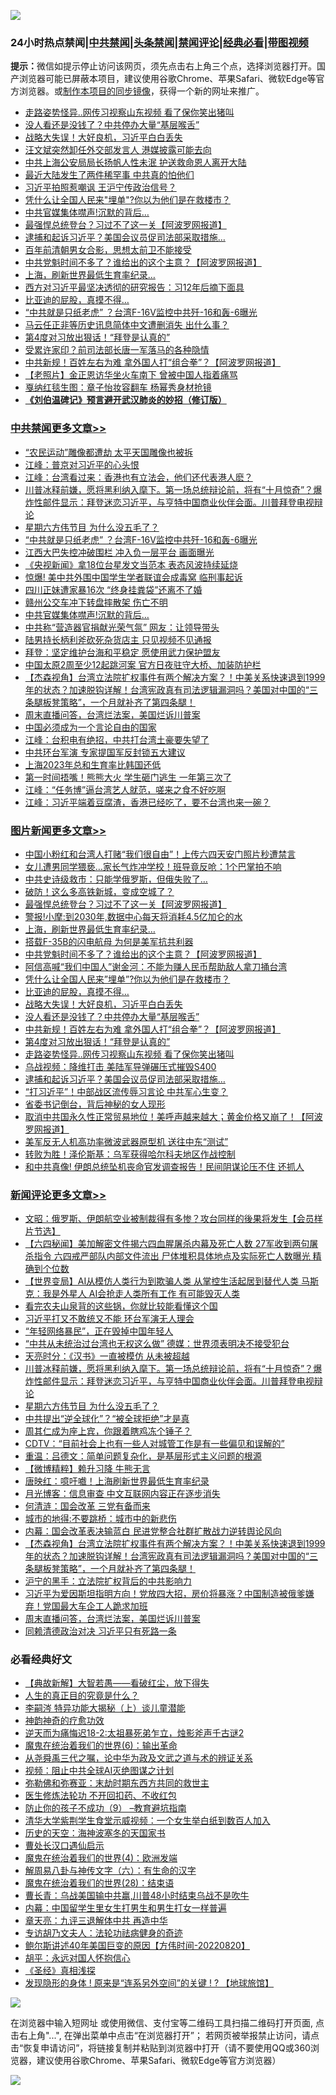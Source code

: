 ![](https://raw.githubusercontent.com/jsvpn/jsproxy/dev/64photo/fqnews-qr.jpg)

<div id="tt">
<h3>24小时热点禁闻|<a href="#%E4%B8%AD%E5%85%B1%E7%A6%81%E9%97%BB%E6%9B%B4%E5%A4%9A%E6%96%87%E7%AB%A0">中共禁闻</a>|<a href="#%E5%9B%BE%E7%89%87%E6%96%B0%E9%97%BB%E6%9B%B4%E5%A4%9A%E6%96%87%E7%AB%A0">头条禁闻</a>|<a href="#%E6%96%B0%E9%97%BB%E8%AF%84%E8%AE%BA%E6%9B%B4%E5%A4%9A%E6%96%87%E7%AB%A0">禁闻评论|<a href="#%E5%BF%85%E7%9C%8B%E7%BB%8F%E5%85%B8%E5%A5%BD%E6%96%87">经典必看</a>|<a href="https://9290254.xyz/3" target="_blank">带图视频</a></h3>
<div><b>提示：</b>微信如提示停止访问该网页，须先点击右上角三个点，选择浏览器打开。国产浏览器可能已屏蔽本项目，建议使用谷歌Chrome、苹果Safari、微软Edge等官方浏览器。或<a href="%E5%88%B6%E4%BD%9Cgit%E7%A6%81%E9%97%BB%E9%95%9C%E5%83%8F.md">制作本项目的同步镜像</a>，获得一个新的网址来推广。</div>
<ul>

<li><a href="/topimagenews/20240526/2041562.md">走路姿势怪异..网传习视察山东视频 看了保你笑出猪叫</a></li>
<li><a href="/topimagenews/20240526/2041598.md">没人看还是没钱了？中共停办大量“基层喉舌”</a></li>
<li><a href="/topimagenews/20240526/2041619.md">战略大失误！大好良机，习近平白白丢失</a></li>
<li><a href="/baitai/20240526/2041721.md">汪文斌突然卸任外交部发言人 港媒披露可能去向</a></li>
<li><a href="/cnnews/20240526/2041717.md">中共上海公安局局长扬帆人性未泯 护送救命恩人离开大陆</a></li>
<li><a href="/ccpdope/20240526/2041543.md">最近大陆发生了两件稀罕事 中共真的怕他们</a></li>
<li><a href="/baitai/20240526/2041615.md">习近平拍照惹嘲讽 王沪宁传政治信号？</a></li>
<li><a href="/topimagenews/20240526/2041631.md">凭什么让全国人民来"埋单"?你以为他们是在救楼市？</a></li>
<li><a href="/cbnews/20240526/2041633.md">中共官媒集体噤声!沉默的背后…</a></li>
<li><a href="/topimagenews/20240526/2041759.md">最强悍总统登台？习过不了这一关【阿波罗网报道】</a></li>
<li><a href="/topimagenews/20240526/2041560.md">逮捕和起诉习近平？美国会议员促司法部采取措施…</a></li>
<li><a href="/funmedia/20240526/2041649.md">百年前清朝男女合影，思想太前卫不能接受</a></li>
<li><a href="/topimagenews/20240526/2041691.md">中共党魁时间不多了？谁给出的这个主意？【阿波罗网报道】</a></li>
<li><a href="/topimagenews/20240526/2041693.md">上海，刷新世界最低生育率纪录…</a></li>
<li><a href="/ccpdope/20240527/2041818.md">西方对习近平最坚决透彻的研究报告：习12年后摘下面具</a></li>
<li><a href="/topimagenews/20240526/2041630.md">比亚迪的屁股，真摸不得…</a></li>
<li><a href="/cbnews/20240526/2041695.md">“中共就是只纸老虎” ？台湾F-16V监控中共歼-16和轰-6曝光</a></li>
<li><a href="/headline/20240526/2041737.md">马云任正非等历史讯息简体中文遭删消失 出什么事？</a></li>
<li><a href="/topimagenews/20240526/2041583.md">第4度对习放出狠话！“拜登是认真的”</a></li>
<li><a href="/sohnews/20240526/2041724.md">受累许家印？前司法部长唐一军落马的各种隐情</a></li>
<li><a href="/topimagenews/20240526/2041597.md">中共新规！百姓左右为难 拿外国人打“组合拳”？【阿波罗网报道】</a></li>
<li><a href="/lifebaike/20240526/2041716.md">【老照片】金正恩访华坐火车南下 曾被中国人指着痛骂</a></li>
<li><a href="/yule/20240526/2041657.md">戛纳红毯生图：章子怡妆容翻车 杨幂秀身材抢镜</a></li>
<li><b><a href="/comments/20200207/1272816.md" target="_blank">《刘伯温碑记》预言避开武汉肺炎的妙招（修订版）</a></b></li>
</ul>
</div>

<div class="catlist">
<h3><a href="/cbnews/" target="_blank">中共禁闻</a><span><a href="/cbnews/" target="_blank" rel="nofollow">更多文章>></a></span></h3>
<ul>
<li><a href="/cbnews/20240527/2041862.md" target="_blank">“农民运动”雕像都遭劫 太平天国雕像也被拆</a></li>
<li><a href="/cbnews/20240527/2041858.md" target="_blank">江峰：普京对习近平的心头恨</a></li>
<li><a href="/cbnews/20240526/2041756.md" target="_blank">江峰：台湾看过来：香港也有立法会，他们还代表港人麽？</a></li>
<li><a href="/comments/20240526/2041741.md" target="_blank">川普冰释前嫌，愿将黑利纳入麾下。第一场总统辩论前，将有“十月惊奇”？爆炸性邮件显示：拜登迷恋习近平，与亨特中国商业伙伴会面。川普拜登电视辩论</a></li>
<li><a href="/comments/20240526/2041734.md" target="_blank">星期六方伟节目 为什么没五毛了？</a></li>
<li><a href="/cbnews/20240526/2041695.md" target="_blank">“中共就是只纸老虎” ？台湾F-16V监控中共歼-16和轰-6曝光</a></li>
<li><a href="/cbnews/20240526/2041694.md" target="_blank">江西大巴失控冲破围栏 冲入负一层平台 画面曝光</a></li>
<li><a href="/cbnews/20240526/2041661.md" target="_blank">《央视新闻》拿18位台星发文当范本 表态风波持续延烧</a></li>
<li><a href="/cbnews/20240526/2041660.md" target="_blank">惊爆! 美中共外围中国学生学者联谊会成毒窝 临刑事起诉</a></li>
<li><a href="/cbnews/20240526/2041648.md" target="_blank">四川正妹遭家暴16次 “终身挂粪袋”还离不了婚</a></li>
<li><a href="/cbnews/20240526/2041647.md" target="_blank">赣州公交车冲下转盘摔散架 伤亡不明</a></li>
<li><a href="/cbnews/20240526/2041633.md" target="_blank">中共官媒集体噤声!沉默的背后…</a></li>
<li><a href="/cbnews/20240526/2041632.md" target="_blank">中共称“营造器官捐献光荣气氛” 网友：让领导带头</a></li>
<li><a href="/cbnews/20240526/2041620.md" target="_blank">陆男持长柄利斧砍死杂货店主 只见视频不见通报</a></li>
<li><a href="/cbnews/20240526/2041600.md" target="_blank">拜登：坚定维护台海和平稳定 愿使用武力保护盟友</a></li>
<li><a href="/cbnews/20240526/2041599.md" target="_blank">中国太原2周至少12起跳河案 官方日夜驻守大桥、加装防护栏</a></li>
<li><a href="/comments/20240526/2041589.md" target="_blank">【杰森视角】台湾立法院扩权事件有两个解决方案？！中美关系快速退到1999年的状态？加速脱钩详解！台湾宪政真有司法逻辑漏洞吗？美国对中国的“三条腿板凳策略”，一个月就补齐了第四条腿！</a></li>
<li><a href="/comments/20240526/2041566.md" target="_blank">周末直播问答，台湾烂法案，美国烂诉川普案</a></li>
<li><a href="/cbnews/20240526/2041563.md" target="_blank">中国必须成为一个言论自由的国家</a></li>
<li><a href="/cbnews/20240526/2041555.md" target="_blank">江峰：台积电有绝招，中共打台湾土豪要失望了</a></li>
<li><a href="/cbnews/20240526/2041534.md" target="_blank">中共环台军演 专家提国军反封锁五大建议</a></li>
<li><a href="/cbnews/20240526/2041533.md" target="_blank">上海2023年总和生育率比韩国还低</a></li>
<li><a href="/cbnews/20240526/2041532.md" target="_blank">第一时间捂嘴！熊熊大火 学生砸门逃生 一年第三次了</a></li>
<li><a href="/cbnews/20240526/2041528.md" target="_blank">江峰：“任务博”逼台湾艺人就范，嗟来之食不好吃啊</a></li>
<li><a href="/cbnews/20240526/2041510.md" target="_blank">江峰：习近平端着豆腐渣，香港已经吃了，要不台湾也来一碗？</a></li>

</ul>
</div>
<div class="catlist">
<h3><a href="/topimagenews/" target="_blank">图片新闻</a><span><a href="/topimagenews/" target="_blank" rel="nofollow">更多文章>></a></span></h3>
<ul>
<li><a href="/topimagenews/20240527/2041861.md" target="_blank">中国小粉红和台湾人打赌“我们很自由”！上传六四天安门照片秒遭禁言</a></li>
<li><a href="/topimagenews/20240527/2041860.md" target="_blank">女儿遭男同学猥亵…家长气炸冲学校！班导竟反呛：1个巴掌拍不响</a></li>
<li><a href="/topimagenews/20240527/2041848.md" target="_blank">中共史诗级救市：只能学俄罗斯，但俄失败了…</a></li>
<li><a href="/topimagenews/20240527/2041847.md" target="_blank">破防！这么多高铁新城，变成空城了？</a></li>
<li><a href="/topimagenews/20240526/2041759.md" target="_blank">最强悍总统登台？习过不了这一关【阿波罗网报道】</a></li>
<li><a href="/topimagenews/20240526/2041758.md" target="_blank">警报!小摩:到2030年,数据中心每天将消耗4.5亿加仑的水</a></li>
<li><a href="/topimagenews/20240526/2041693.md" target="_blank">上海，刷新世界最低生育率纪录…</a></li>
<li><a href="/topimagenews/20240526/2041692.md" target="_blank">搭载F-35B的闪电航母 为何是美军抗共利器</a></li>
<li><a href="/topimagenews/20240526/2041691.md" target="_blank">中共党魁时间不多了？谁给出的这个主意？【阿波罗网报道】</a></li>
<li><a href="/topimagenews/20240526/2041690.md" target="_blank">阿信高喊“我们中国人”谢金河：不能为赚人民币帮助敌人拿刀捅台湾</a></li>
<li><a href="/topimagenews/20240526/2041631.md" target="_blank">凭什么让全国人民来&#8221;埋单&#8221;?你以为他们是在救楼市？</a></li>
<li><a href="/topimagenews/20240526/2041630.md" target="_blank">比亚迪的屁股，真摸不得…</a></li>
<li><a href="/topimagenews/20240526/2041619.md" target="_blank">战略大失误！大好良机，习近平白白丢失</a></li>
<li><a href="/topimagenews/20240526/2041598.md" target="_blank">没人看还是没钱了？中共停办大量“基层喉舌”</a></li>
<li><a href="/topimagenews/20240526/2041597.md" target="_blank">中共新规！百姓左右为难 拿外国人打“组合拳”？【阿波罗网报道】</a></li>
<li><a href="/topimagenews/20240526/2041583.md" target="_blank">第4度对习放出狠话！“拜登是认真的”</a></li>
<li><a href="/topimagenews/20240526/2041562.md" target="_blank">走路姿势怪异..网传习视察山东视频 看了保你笑出猪叫</a></li>
<li><a href="/topimagenews/20240526/2041561.md" target="_blank">乌战视频：降维打击 美陆军导弹碾压式摧毁S400</a></li>
<li><a href="/topimagenews/20240526/2041560.md" target="_blank">逮捕和起诉习近平？美国会议员促司法部采取措施…</a></li>
<li><a href="/topimagenews/20240526/2041531.md" target="_blank">“打习近平”！中部战区流传辱习言论 中共军心生变？</a></li>
<li><a href="/topimagenews/20240526/2041515.md" target="_blank">省委书记倒台，背后神秘的女人现形</a></li>
<li><a href="/topimagenews/20240526/2041514.md" target="_blank">取消中共国永久性正常贸易地位！美呼声越来越大；黄金价格又崩了！【阿波罗网报道】</a></li>
<li><a href="/topimagenews/20240526/2041513.md" target="_blank">美军反无人机高功率微波武器原型机 送往中东“测试”</a></li>
<li><a href="/topimagenews/20240526/2041512.md" target="_blank">转败为胜！泽伦斯基：乌军获得哈尔科夫地区作战控制</a></li>
<li><a href="/topimagenews/20240525/2041374.md" target="_blank">和中共真像! 伊朗总统坠机丧命官发调查报告！民间阴谋论压不住 还抓人</a></li>

</ul>
</div>
<div class="catlist">
<h3><a href="/comments/" target="_blank">新闻评论</a><span><a href="/comments/" target="_blank" rel="nofollow">更多文章>></a></span></h3>
<ul>
<li><a href="/comments/20240527/2041859.md" target="_blank">文昭：俄罗斯、伊朗航空业被制裁得有多惨？攻台同样的後果将发生【会员样片节选】</a></li>
<li><a href="/comments/20240527/2041837.md" target="_blank">【六四秘闻】美加解密文件揭六四血腥屠杀内幕及死亡人数 27军收到两句屠杀指令 六四戒严部队内部文件流出 尸体堆积具体地点及实际死亡人数曝光 精确到个位数</a></li>
<li><a href="/comments/20240526/2041797.md" target="_blank">【世界变局】AI从模仿人类行为到欺骗人类 从掌控生活起居到替代人类 马斯克：我是外星人 AI会抢走人类所有工作 有可能毁灭人类</a></li>
<li><a href="/comments/20240526/2041794.md" target="_blank">看完农夫山泉背的这些锅，你就比较能看懂这个国</a></li>
<li><a href="/comments/20240526/2041793.md" target="_blank">习近平打又不敢统又不能 环台军演无人理会</a></li>
<li><a href="/comments/20240526/2041769.md" target="_blank">“年轻网络暴民”，正在毁掉中国年轻人</a></li>
<li><a href="/comments/20240526/2041768.md" target="_blank">“中共从未统治过台湾也无权这么做” 德媒：世界须表明决不接受犯台</a></li>
<li><a href="/comments/20240526/2041757.md" target="_blank">天亮时分：《汉书》一直被模仿 从未被超越</a></li>
<li><a href="/comments/20240526/2041741.md" target="_blank">川普冰释前嫌，愿将黑利纳入麾下。第一场总统辩论前，将有“十月惊奇”？爆炸性邮件显示：拜登迷恋习近平，与亨特中国商业伙伴会面。川普拜登电视辩论</a></li>
<li><a href="/comments/20240526/2041734.md" target="_blank">星期六方伟节目 为什么没五毛了？</a></li>
<li><a href="/comments/20240526/2041653.md" target="_blank">中共提出“逆全球化”？“被全球拒绝”才是真</a></li>
<li><a href="/comments/20240526/2041652.md" target="_blank">周其仁成为座上宾，你跟着瞎鸡冻个锤子？</a></li>
<li><a href="/comments/20240526/2041625.md" target="_blank">CDTV：“目前社会上也有一些人对城管工作是有一些偏见和误解的”</a></li>
<li><a href="/comments/20240526/2041624.md" target="_blank">重温：吕德文：简单问题复杂化，是基层形式主义问题的根源</a></li>
<li><a href="/comments/20240526/2041609.md" target="_blank">【微博精粹】赖升习降 牛熊无言</a></li>
<li><a href="/comments/20240526/2041607.md" target="_blank">唐映红：噫吁嚱！上海刷新世界最低生育率纪录</a></li>
<li><a href="/comments/20240526/2041606.md" target="_blank">月光博客：信息审查 中文互联网内容正在逐步消失</a></li>
<li><a href="/comments/20240526/2041605.md" target="_blank">何清涟：国会改革 三党有备而来</a></li>
<li><a href="/comments/20240526/2041604.md" target="_blank">城市的地得:不要跳桥：城市中的新悲伤</a></li>
<li><a href="/comments/20240526/2041603.md" target="_blank">内幕：国会改革表决输蓝白 民进党整合社群扩散战力逆转舆论风向</a></li>
<li><a href="/comments/20240526/2041589.md" target="_blank">【杰森视角】台湾立法院扩权事件有两个解决方案？！中美关系快速退到1999年的状态？加速脱钩详解！台湾宪政真有司法逻辑漏洞吗？美国对中国的“三条腿板凳策略”，一个月就补齐了第四条腿！</a></li>
<li><a href="/comments/20240526/2041584.md" target="_blank">沪宁的黑手：立法院扩权背后的中共影响力</a></li>
<li><a href="/comments/20240526/2041581.md" target="_blank">习近平为爱因斯坦指明方向！党放四大招，房价将暴涨？中国制造被俄爹嫌弃！党国最大车企工人跪求加班</a></li>
<li><a href="/comments/20240526/2041566.md" target="_blank">周末直播问答，台湾烂法案，美国烂诉川普案</a></li>
<li><a href="/comments/20240526/2041565.md" target="_blank">同赖清德政治对决 习近平只有死路一条</a></li>

</ul>
</div>

<div class="catlist">
<h3>必看经典好文</h3>
<ul>
<li><a href="/comments/20201217/1449706.md" target="_blank">【典故新解】大智若愚——看破红尘，放下得失</a></li>
<li><a href="/comments/20220717/1759493.md" target="_blank">人生的真正目的究竟是什么？</a></li>
<li><a href="/tculture/xiulian/20160303/508934.md" target="_blank">李嗣涔 特异功能大揭秘（上）谈儿童潜能</a></li>
<li><a href="/comments/20220105/1675252.md" target="_blank">神韵神奇的疗愈功效</a></li>
<li><a href="/tculture/20190304/1091070.md" target="_blank">逆天而为痛悔迟18-2:太祖暴死弟乍立，烛影斧声千古谜2</a></li>
<li><a href="/topimagenews/20180524/947358.md" target="_blank">魔鬼在统治着我们的世界(6)：输出革命</a></li>
<li><a href="/tculture/20180501/935934.md" target="_blank">从尧舜禹三代之嘱，论中华为政及文武之道与术的辨证关系</a></li>
<li><a href="/comments/20201221/1451945.md" target="_blank">视频：阻止中共全球AI灭绝图谋之计划</a></li>
<li><a href="/tculture/20200911/132247.md" target="_blank">弥勒佛和弥赛亚：末劫时期东西方共同的救世主</a></li>
<li><a href="/cbnews/20211114/1652055.md" target="_blank">医生修炼法轮功 不开回扣药、不收红包</a></li>
<li><a href="/comments/20230924/1938058.md" target="_blank">防止你的孩子不成功（9） &#8211;教育避坑指南</a></li>
<li><a href="/comments/20221213/1822868.md" target="_blank">清华大学紫荆学生食堂示威视频：一个女生举白纸到数百人加入</a></li>
<li><a href="/tculture/xiulian/20170318/732480.md" target="_blank">历史的天空：海神波塞冬的天国家书</a></li>
<li><a href="/comments/20230417/1873184.md" target="_blank">曹处长汉口遇仙启示</a></li>
<li><a href="/topimagenews/20180522/946266.md" target="_blank">魔鬼在统治着我们的世界(4)：欧洲发端</a></li>
<li><a href="/tculture/20170925/832035.md" target="_blank">解周易八卦与神传文字（六）：有生命的汉字</a></li>
<li><a href="/comments/20181228/1054609.md" target="_blank">魔鬼在统治着我们的世界(28)：结束语</a></li>
<li><a href="/comments/20230511/1882985.md" target="_blank">曹长青：乌战美国输中共赢,川普48小时结束乌战不是吹牛</a></li>
<li><a href="/comments/20240126/1992876.md" target="_blank">内幕：中国留学生里女生打男生和男生打女一样普遍</a></li>
<li><a href="/comments/20131119/1029445.md" target="_blank">章天亮：九评三退解体中共 再造中华</a></li>
<li><a href="/comments/20221226/1827998.md" target="_blank">专访胡乃文夫人：法轮功祛病健身的奇迹</a></li>
<li><a href="/bannedvideo/20220821/1774387.md" target="_blank">鲍尔斯讲述40年美国巨变的原因【方伟时间-20220820】</a></li>
<li><a href="/comments/20180624/961987.md" target="_blank">胡平：永远对国人怀抱信心</a></li>
<li><a href="/tculture/20201113/1430493.md" target="_blank">《圣经》真相浅探</a></li>
<li><a href="/bannedvideo/20220611/1744386.md" target="_blank">发现隐形的身体 ! 原来是“连系另外空间”的关键 ! ? 【地球旅馆】</a></li>

</ul>
</div>

![](https://raw.githubusercontent.com/jsvpn/jsproxy/dev/64photo/fqnews-qr.jpg)

在浏览器中输入短网址 或使用微信、支付宝等二维码工具扫描二维码打开页面, 点击右上角"...", 在弹出菜单中点击“在浏览器打开”； 若网页被举报禁止访问，请点击“恢复申请访问”，将链接复制并粘贴到浏览器中打开（请不要使用QQ或360浏览器，建议使用谷歌Chrome、苹果Safari、微软Edge等官方浏览器）

![](https://raw.githubusercontent.com/jsvpn/jsproxy/dev/64photo/wx.jpg)